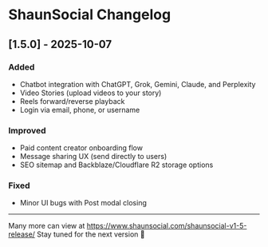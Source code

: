 # ShaunSocial Changelog

## [1.5.0] - 2025-10-07
### Added
- Chatbot integration with ChatGPT, Grok, Gemini, Claude, and Perplexity
- Video Stories (upload videos to your story)
- Reels forward/reverse playback
- Login via email, phone, or username

### Improved
- Paid content creator onboarding flow
- Message sharing UX (send directly to users)
- SEO sitemap and Backblaze/Cloudflare R2 storage options

### Fixed
- Minor UI bugs with Post modal closing

---
Many more can view at https://www.shaunsocial.com/shaunsocial-v1-5-release/
Stay tuned for the next version 🚀
